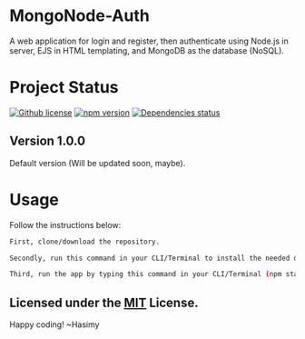 # MongoNode-Auth

A web application for login and register, then authenticate using Node.js in server, EJS in HTML templating, and MongoDB as the database (NoSQL).

# Project Status

[![Github license](https://img.shields.io/badge/License-MIT-yellow.svg)](https://raw.githubusercontent.com/hasimy-as/MongoNode-Auth/master/LICENSE)
[![npm version](https://img.shields.io/npm/v/npm.svg)](https://www.npmjs.com/)
[![Dependencies status ](https://img.shields.io/librariesio/github/hasimy-as/MongoNode-Auth)](https://github.com/hasimy-as/MongoNode-Auth)

## Version 1.0.0

Default version (Will be updated soon, maybe).

# Usage

Follow the instructions below:

```sh
First, clone/download the repository.

Secondly, run this command in your CLI/Terminal to install the needed dependencies (npm install --save).

Third, run the app by typing this command in your CLI/Terminal (npm start.)

```

## Licensed under the [MIT](https://raw.githubusercontent.com/hasimy-as/MongoNode-Auth/master/LICENSE) License.

Happy coding!
~Hasimy
